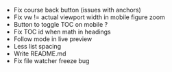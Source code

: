 - Fix course back button (issues with anchors)
- Fix vw != actual viewport width in mobile figure zoom
- Button to toggle TOC on mobile ?
- Fix TOC id when math in headings
- Follow mode in live preview
- Less list spacing
- Write README.md
- Fix file watcher freeze bug
